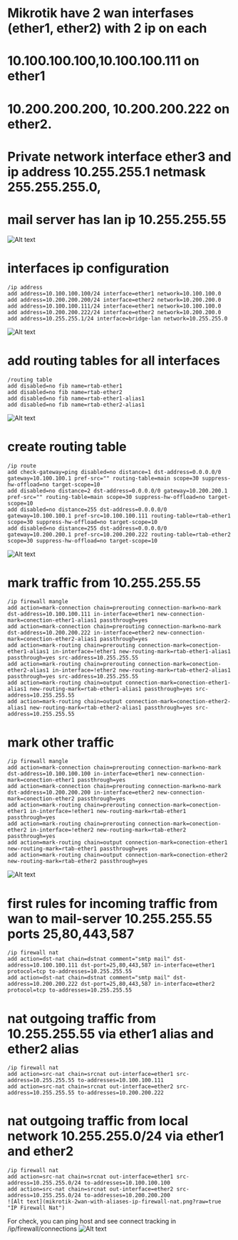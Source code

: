 # Mikrotik have 2 wan interfases (ether1, ether2) with 2 ip on each
# 10.100.100.100,10.100.100.111 on ether1
# 10.200.200.200, 10.200.200.222 on ether2.
# Private network interface ether3 and ip address 10.255.255.1 netmask 255.255.255.0,
# mail server has lan ip 10.255.255.55

![Alt text](mikrotik-2wan-with-aliases-schema.png?raw=true "IP Address list")

# interfaces ip configuration
```
/ip address
add address=10.100.100.100/24 interface=ether1 network=10.100.100.0
add address=10.200.200.200/24 interface=ether2 network=10.200.200.0
add address=10.100.100.111/24 interface=ether1 network=10.100.100.0
add address=10.200.200.222/24 interface=ether2 network=10.200.200.0
add address=10.255.255.1/24 interface=bridge-lan network=10.255.255.0
```
![Alt text](mikrotik-2wan-with-aliases-ip-adddress-list.png?raw=true "IP Address list")

#  add routing tables for all interfaces
```
/routing table
add disabled=no fib name=rtab-ether1
add disabled=no fib name=rtab-ether2
add disabled=no fib name=rtab-ether1-alias1
add disabled=no fib name=rtab-ether2-alias1
```
![Alt text](mikrotik-2wan-with-aliases-routing-tables.png?raw=true "Routing tables")


# create routing table
```
/ip route
add check-gateway=ping disabled=no distance=1 dst-address=0.0.0.0/0 gateway=10.100.100.1 pref-src="" routing-table=main scope=30 suppress-hw-offload=no target-scope=10
add disabled=no distance=2 dst-address=0.0.0.0/0 gateway=10.200.200.1 pref-src="" routing-table=main scope=30 suppress-hw-offload=no target-scope=10
add disabled=no distance=255 dst-address=0.0.0.0/0 gateway=10.100.100.1 pref-src=10.100.100.111 routing-table=rtab-ether1 scope=30 suppress-hw-offload=no target-scope=10
add disabled=no distance=255 dst-address=0.0.0.0/0 gateway=10.200.200.1 pref-src=10.200.200.222 routing-table=rtab-ether2 scope=30 suppress-hw-offload=no target-scope=10
```
![Alt text](mikrotik-2wan-with-aliases-ip-route-list.png?raw=true "IP Route list")

# mark traffic from 10.255.255.55
```
/ip firewall mangle
add action=mark-connection chain=prerouting connection-mark=no-mark dst-address=10.100.100.111 in-interface=ether1 new-connection-mark=conection-ether1-alias1 passthrough=yes
add action=mark-connection chain=prerouting connection-mark=no-mark dst-address=10.200.200.222 in-interface=ether2 new-connection-mark=conection-ether2-alias1 passthrough=yes
add action=mark-routing chain=prerouting connection-mark=conection-ether1-alias1 in-interface=!ether1 new-routing-mark=rtab-ether1-alias1 passthrough=yes src-address=10.255.255.55
add action=mark-routing chain=prerouting connection-mark=conection-ether2-alias1 in-interface=!ether2 new-routing-mark=rtab-ether2-alias1 passthrough=yes src-address=10.255.255.55
add action=mark-routing chain=output connection-mark=conection-ether1-alias1 new-routing-mark=rtab-ether1-alias1 passthrough=yes src-address=10.255.255.55
add action=mark-routing chain=output connection-mark=conection-ether2-alias1 new-routing-mark=rtab-ether2-alias1 passthrough=yes src-address=10.255.255.55
```

# mark other traffic
```
/ip firewall mangle
add action=mark-connection chain=prerouting connection-mark=no-mark dst-address=10.100.100.100 in-interface=ether1 new-connection-mark=conection-ether1 passthrough=yes
add action=mark-connection chain=prerouting connection-mark=no-mark dst-address=10.200.200.200 in-interface=ether2 new-connection-mark=conection-ether2 passthrough=yes
add action=mark-routing chain=prerouting connection-mark=conection-ether1 in-interface=!ether1 new-routing-mark=rtab-ether1 passthrough=yes
add action=mark-routing chain=prerouting connection-mark=conection-ether2 in-interface=!ether2 new-routing-mark=rtab-ether2 passthrough=yes
add action=mark-routing chain=output connection-mark=conection-ether1 new-routing-mark=rtab-ether1 passthrough=yes
add action=mark-routing chain=output connection-mark=conection-ether2 new-routing-mark=rtab-ether2 passthrough=yes
```
![Alt text](mikrotik-2wan-with-aliases-ip-firewall-mangle.png?raw=true "IP Firewall Mangle")

# first rules for incoming traffic from wan to mail-server 10.255.255.55 ports 25,80,443,587
```
/ip firewall nat
add action=dst-nat chain=dstnat comment="smtp mail" dst-address=10.100.100.111 dst-port=25,80,443,587 in-interface=ether1 protocol=tcp to-addresses=10.255.255.55
add action=dst-nat chain=dstnat comment="smtp mail" dst-address=10.200.200.222 dst-port=25,80,443,587 in-interface=ether2 protocol=tcp to-addresses=10.255.255.55
```

# nat outgoing traffic from 10.255.255.55 via ether1 alias and ether2 alias
```
/ip firewall nat 
add action=src-nat chain=srcnat out-interface=ether1 src-address=10.255.255.55 to-addresses=10.100.100.111
add action=src-nat chain=srcnat out-interface=ether2 src-address=10.255.255.55 to-addresses=10.200.200.222
```

# nat outgoing traffic from local network 10.255.255.0/24 via ether1 and ether2
```
/ip firewall nat
add action=src-nat chain=srcnat out-interface=ether1 src-address=10.255.255.0/24 to-addresses=10.100.100.100
add action=src-nat chain=srcnat out-interface=ether2 src-address=10.255.255.0/24 to-addresses=10.200.200.200
![Alt text](mikrotik-2wan-with-aliases-ip-firewall-nat.png?raw=true "IP Firewall Nat")
```



For check, you can ping host and see connect tracking in /ip/firewall/connections
![Alt text](mikrotik-2wan-with-aliases-ip-firewall-connections.png?raw=true "IP Firewall Connections")
